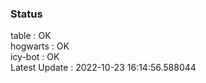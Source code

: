 ### Status


table : OK  
hogwarts : OK  
icy-bot : OK  
Latest Update : 2022-10-23 16:14:56.588044
